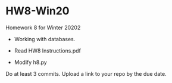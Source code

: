 # HW8-Win20
Homework 8 for Winter 20202

- Working with databases.

- Read HW8 Instructions.pdf

- Modify h8.py

Do at least 3 commits.  Upload a link to your repo by the due date.
